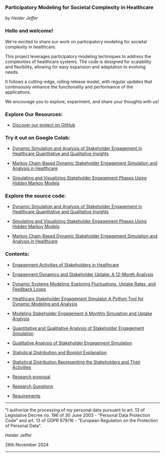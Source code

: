 ### Participatory Modeling for Societal Complexity in Healthcare

*by Heider Jeffer*

### Hello and welcome!
We're excited to share our work on participatory modeling for societal complexity in healthcare.

This project leverages participatory modeling techniques to address the complexities of healthcare systems. The code is designed for scalability and flexibility, allowing for easy expansion and adaptation to evolving needs.

It follows a cutting-edge, rolling release model, with regular updates that continuously enhance the functionality and performance of the applications.

We encourage you to explore, experiment, and share your thoughts with us!

### Explore Our Resources:
- [Discover our project on GitHub](https://github.com/HeiderJeffer/Participatory-Modeling-for-Societal-Complexity-in-Healthcare)

### Try it out on Google Colab:
- [Dynamic Simulation and Analysis of Stakeholder Engagement in Healthcare Quantitative and Qualitative Insights](https://colab.research.google.com/drive/105ePLc-icF1qyzUB-VX9SQ446raubosx?authuser=2#scrollTo=Pj6BZsWqDA2k)

- [Markov Chain-Based Dynamic Stakeholder Engagement Simulation and Analysis in Healthcare](https://colab.research.google.com/drive/10XOiQYhWYDUiDC-Xc5rdSawtCdbbK6f0?authuser=2#scrollTo=QrGq7LbEDEzP)

- [Simulating and Visualizing Stakeholder Engagement Phases Using Hidden Markov Models](https://colab.research.google.com/drive/10Xhi3mYzLiJCJdsXJZcVIorODaEE8E99?authuser=2)

### Explore the source code:
- [Dynamic Simulation and Analysis of Stakeholder Engagement in Healthcare Quantitative and Qualitative Insights](https://github.com/HeiderJeffer/Participatory-Modeling-for-Societal-Complexity-in-Healthcare/blob/main/software/Healthcare%20Participatory%20Model%20Simulation/Dynamic%20Simulation%20and%20Analysis%20of%20Stakeholder%20Engagement%20in%20Healthcare%20Quantitative%20and%20Qualitative%20Insights.ipynb)

- [Simulating and Visualizing Stakeholder Engagement Phases Using Hidden Markov Models](https://github.com/HeiderJeffer/Participatory-Modeling-for-Societal-Complexity-in-Healthcare/blob/main/software/Healthcare%20Participatory%20Model%20Simulation/Simulating%20and%20Visualizing%20Stakeholder%20Engagement%20Phases%20Using%20Hidden%20Markov%20Models.ipynb)

- [Markov Chain-Based Dynamic Stakeholder Engagement Simulation and Analysis in Healthcare](https://github.com/HeiderJeffer/Participatory-Modeling-for-Societal-Complexity-in-Healthcare/blob/main/software/Healthcare%20Participatory%20Model%20Simulation/Markov%20Chain-Based%20Dynamic%20Stakeholder%20Engagement%20Simulation%20and%20Analysis%20in%20Healthcare.ipynb)

### Contents:
- [Engagement Activities of Stakeholders in Healthcare](https://github.com/HeiderJeffer/Participatory-Modeling-for-Societal-Complexity-in-Healthcare/blob/main/latex/Engagement%20Activities%20of%20Stakeholders%20in%20Healthcare/main.pdf)
- [Engagement Dynamics and Stakeholder Uptake: A 12-Month Analysis](https://github.com/HeiderJeffer/Participatory-Modeling-for-Societal-Complexity-in-Healthcare/blob/main/data/documents/Engagement%20Dynamics%20and%20Stakeholder%20Uptake%20A%2012-Month%20Analysis.md)
- [Dynamic Systems Modeling: Exploring Fluctuations, Uptake Rates, and Feedback Loops](https://github.com/HeiderJeffer/Participatory-Modeling-for-Societal-Complexity-in-Healthcare/blob/main/data/documents/Dynamic%20Systems%20Modeling%20Exploring%20Fluctuations%2C%20Uptake%20Rates%2C%20and%20Feedback%20Loops.md)
- [Healthcare Stakeholder Engagement Simulator A Python Tool for Dynamic Modeling and Analysis](https://github.com/HeiderJeffer/Participatory-Modeling-for-Societal-Complexity-in-Healthcare/blob/main/data/documents/Healthcare%20Stakeholder%20Engagement%20Simulator%20A%20Python%20Tool%20for%20Dynamic%20Modeling%20and%20Analysis.md)
- [Modeling Stakeholder Engagement A Monthly Simulation and Uptake Analysis](https://github.com/HeiderJeffer/Participatory-Modeling-for-Societal-Complexity-in-Healthcare/blob/main/data/documents/Modeling%20Stakeholder%20Engagement%20A%20Monthly%20Simulation%20and%20Uptake%20Analysis.md)
- [Quantitative and Qualitative Analysis of Stakeholder Engagement Simulation](https://github.com/HeiderJeffer/Participatory-Modeling-for-Societal-Complexity-in-Healthcare/blob/main/data/documents/Quantitative%20and%20Qualitative%20Analysis%20of%20Stakeholder%20Engagement%20Simulation.md)
- [Qualitative Analysis of Stakeholder Engagement Simulation](https://github.com/HeiderJeffer/Participatory-Modeling-for-Societal-Complexity-in-Healthcare/blob/main/data/documents/Qualitative%20Analysis%20of%20Stakeholder%20Engagement%20Simulation.md)

- [Statistical Distribution and Boxplot Explanation](https://github.com/HeiderJeffer/Participatory-Modeling-for-Societal-Complexity-in-Healthcare/blob/main/data/documents/Statistical%20Distribution%20and%20Boxplot%20Explanation.pdf)

- [Statistical Distribution Representing the Stakeholders and Their Activities](https://github.com/HeiderJeffer/Participatory-Modeling-for-Societal-Complexity-in-Healthcare/blob/main/data/documents/Statistical%20Distribution%20Representing%20the%20Stakeholders%20and%20Their%20Activities.md)
- [Research proposal](https://github.com/HeiderJeffer/Participatory-Modeling-for-Societal-Complexity-in-Healthcare/blob/main/data/documents/Research%20proposal.md)
- [Research Questions](https://github.com/HeiderJeffer/Participatory-Modeling-for-Societal-Complexity-in-Healthcare/blob/main/data/documents/Research%20Questions.md)
- [Requirements](https://github.com/HeiderJeffer/Participatory-Modeling-for-Societal-Complexity-in-Healthcare/blob/main/data/documents/Requirements.md)
  
---
"I authorize the processing of my personal data pursuant to art. 13 of Legislative Decree no. 196 of 30 June 2003 - "Personal Data Protection Code" and art. 13 of GDPR 679/16 - "European Regulation on the Protection of Personal Data".

Heider Jeffer

26th November 2024

---
